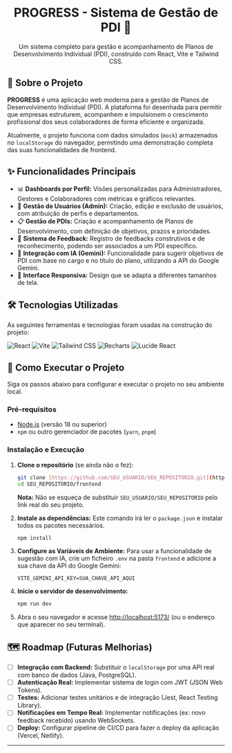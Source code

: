 <h1 align="center">
  PROGRESS - Sistema de Gestão de PDI 🚀
</h1>

<p align="center">
  Um sistema completo para gestão e acompanhamento de Planos de Desenvolvimento Individual (PDI), construído com React, Vite e Tailwind CSS.
</p>


## 🎯 Sobre o Projeto

**PROGRESS** é uma aplicação web moderna para a gestão de Planos de Desenvolvimento Individual (PDI). A plataforma foi desenhada para permitir que empresas estruturem, acompanhem e impulsionem o crescimento profissional dos seus colaboradores de forma eficiente e organizada.

Atualmente, o projeto funciona com dados simulados (`mock`) armazenados no `localStorage` do navegador, permitindo uma demonstração completa das suas funcionalidades de frontend.


## ✨ Funcionalidades Principais

-   📊 **Dashboards por Perfil:** Visões personalizadas para Administradores, Gestores e Colaboradores com métricas e gráficos relevantes.
-   👥 **Gestão de Usuários (Admin):** Criação, edição e exclusão de usuários, com atribuição de perfis e departamentos.
-   📋 **Gestão de PDIs:** Criação e acompanhamento de Planos de Desenvolvimento, com definição de objetivos, prazos e prioridades.
-   💬 **Sistema de Feedback:** Registro de feedbacks construtivos e de reconhecimento, podendo ser associados a um PDI específico.
-   🤖 **Integração com IA (Gemini):** Funcionalidade para sugerir objetivos de PDI com base no cargo e no título do plano, utilizando a API do Google Gemini.
-   📱 **Interface Responsiva:** Design que se adapta a diferentes tamanhos de tela.

## 🛠️ Tecnologias Utilizadas

As seguintes ferramentas e tecnologias foram usadas na construção do projeto:

![React](https://img.shields.io/badge/React-20232A?style=for-the-badge&logo=react&logoColor=61DAFB)
![Vite](https://img.shields.io/badge/Vite-646CFF?style=for-the-badge&logo=vite&logoColor=white)
![Tailwind CSS](https://img.shields.io/badge/Tailwind_CSS-38B2AC?style=for-the-badge&logo=tailwind-css&logoColor=white)
![Recharts](https://img.shields.io/badge/Recharts-8884d8?style=for-the-badge&logo=recharts&logoColor=white)
![Lucide React](https://img.shields.io/badge/Lucide-Icons-2dd4bf?style=for-the-badge&logo=lucide&logoColor=white)

## 🚀 Como Executar o Projeto

Siga os passos abaixo para configurar e executar o projeto no seu ambiente local.

### Pré-requisitos

-   [Node.js](https://nodejs.org/) (versão 18 ou superior)
-   `npm` ou outro gerenciador de pacotes (`yarn`, `pnpm`)

### Instalação e Execução

1.  **Clone o repositório** (se ainda não o fez):
    ```bash
    git clone [https://github.com/SEU_USUARIO/SEU_REPOSITORIO.git](https://github.com/SEU_USUARIO/SEU_REPOSITORIO.git)
    cd SEU_REPOSITORIO/frontend
    ```
    **Nota:** Não se esqueça de substituir `SEU_USUARIO/SEU_REPOSITORIO` pelo link real do seu projeto.

2.  **Instale as dependências:**
    Este comando irá ler o `package.json` e instalar todos os pacotes necessários.
    ```bash
    npm install
    ```

3.  **Configure as Variáveis de Ambiente:**
    Para usar a funcionalidade de sugestão com IA, crie um ficheiro `.env` na pasta `frontend` e adicione a sua chave da API do Google Gemini:
    ```
    VITE_GEMINI_API_KEY=SUA_CHAVE_API_AQUI
    ```

4.  **Inicie o servidor de desenvolvimento:**
    ```bash
    npm run dev
    ```

5.  Abra o seu navegador e acesse [http://localhost:5173/](http://localhost:5173/) (ou o endereço que aparecer no seu terminal).




## 🗺️ Roadmap (Futuras Melhorias)

-   [ ] **Integração com Backend:** Substituir o `localStorage` por uma API real com banco de dados (Java, PostgreSQL).
-   [ ] **Autenticação Real:** Implementar sistema de login com JWT (JSON Web Tokens).
-   [ ] **Testes:** Adicionar testes unitários e de integração (Jest, React Testing Library).
-   [ ] **Notificações em Tempo Real:** Implementar notificações (ex: novo feedback recebido) usando WebSockets.
-   [ ] **Deploy:** Configurar pipeline de CI/CD para fazer o deploy da aplicação (Vercel, Netlify).

---